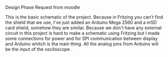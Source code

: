 Design Phase Request from moodle

This is the basic schematic of the project. Because in Fritzing you can't find the shield that we use, I've just added an Arduino Mega 2560 and a mSD card shield, 
somehow they are similar. Because we don't have any external circuit in this project is hard to make a schematic using Fritzing but I made some connections for 
power and for SPI communication between display and Arduino whitch is tha main thing. All the analog pins from Arduino will be the input of the osciloscope .